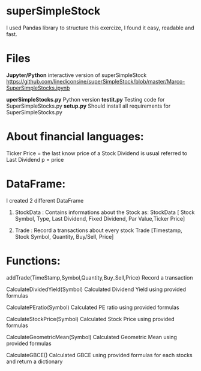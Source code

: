 # superSimpleStock

I used Pandas library to structure this exercize,
I found it easy, readable and fast.

# Files


__Jupyter/Python__
interactive version of superSimpleStock
https://github.com/linediconsine/superSimpleStock/blob/master/Marco-SuperSimpleStocks.ipynb

__uperSimpleStocks.py__
Python version
__testit.py__
Testing code for SuperSimpleStocks.py
__setup.py__ 
Should install all requirements for SuperSimpleStocks.py

# About financial languages:
Ticker Price = the last know price of a Stock
Dividend is usual referred to Last Dividend
p = price

# DataFrame:

I created 2 different DataFrame

1) StockData : Contains informations about the Stock as:
StockData [ Stock Symbol, Type, Last Dividend, Fixed Dividend, Par Value,Ticker Price]

2) Trade : Record a transactions about every stock
Trade  [Timestamp, Stock Symbol, Quantity, Buy/Sell, Price]

# Functions:

addTrade(TimeStamp,Symbol,Quantity,Buy_Sell,Price)
Record a transaction

CalculateDividedYield(Symbol)
Calculated Dividend Yield using provided formulas

CalculatePEratio(Symbol)
Calculated PE ratio using provided formulas

CalculateStockPrice(Symbol)
Calculated Stock Price using provided formulas

CalculateGeometricMean(Symbol)
Calculated Geometric Mean using provided formulas

CalculateGBCE()
Calculated GBCE using provided formulas for each stocks and return a dictionary
